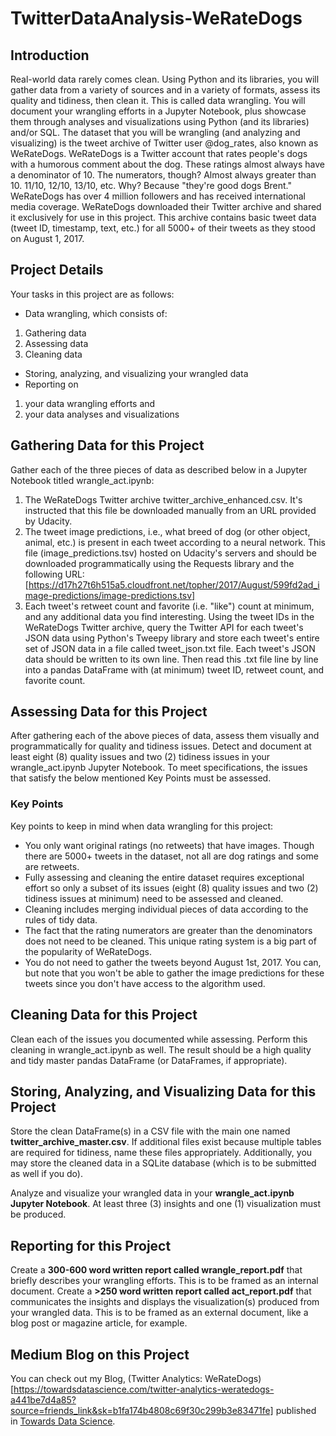 # TwitterDataAnalysis-WeRateDogs

## Introduction
Real-world data rarely comes clean. Using Python and its libraries, you will gather data from a variety of sources and in a variety of formats, assess its quality and tidiness, then clean it. This is called data wrangling. You will document your wrangling efforts in a Jupyter Notebook, plus showcase them through analyses and visualizations using Python (and its libraries) and/or SQL.
The dataset that you will be wrangling (and analyzing and visualizing) is the tweet archive of Twitter user @dog_rates, also known as WeRateDogs. WeRateDogs is a Twitter account that rates people's dogs with a humorous comment about the dog. These ratings almost always have a denominator of 10. The numerators, though? Almost always greater than 10. 11/10, 12/10, 13/10, etc. Why? Because "they're good dogs Brent." WeRateDogs has over 4 million followers and has received international media coverage.
WeRateDogs downloaded their Twitter archive and shared it exclusively for use in this project. This archive contains basic tweet data (tweet ID, timestamp, text, etc.) for all 5000+ of their tweets as they stood on August 1, 2017.

## Project Details
Your tasks in this project are as follows:
- Data wrangling, which consists of:
1.  Gathering data
2.  Assessing data
3.  Cleaning data
- Storing, analyzing, and visualizing your wrangled data
- Reporting on 
1.  your data wrangling efforts and 
2.  your data analyses and visualizations

## Gathering Data for this Project
Gather each of the three pieces of data as described below in a Jupyter Notebook titled wrangle_act.ipynb:
1.	The WeRateDogs Twitter archive twitter_archive_enhanced.csv. It's instructed that this file be downloaded manually from an URL provided by Udacity.
2.	The tweet image predictions, i.e., what breed of dog (or other object, animal, etc.) is present in each tweet according to a neural network. This file (image_predictions.tsv) hosted on Udacity's servers and should be downloaded programmatically using the Requests library and the following URL: [https://d17h27t6h515a5.cloudfront.net/topher/2017/August/599fd2ad_image-predictions/image-predictions.tsv]
3.	Each tweet's retweet count and favorite (i.e. "like") count at minimum, and any additional data you find interesting. Using the tweet IDs in the WeRateDogs Twitter archive, query the Twitter API for each tweet's JSON data using Python's Tweepy library and store each tweet's entire set of JSON data in a file called tweet_json.txt file. Each tweet's JSON data should be written to its own line. Then read this .txt file line by line into a pandas DataFrame with (at minimum) tweet ID, retweet count, and favorite count.

## Assessing Data for this Project
After gathering each of the above pieces of data, assess them visually and programmatically for quality and tidiness issues. Detect and document at least eight (8) quality issues and two (2) tidiness issues in your wrangle_act.ipynb Jupyter Notebook. To meet specifications, the issues that satisfy the below mentioned Key Points must be assessed.

### Key Points
Key points to keep in mind when data wrangling for this project:
- You only want original ratings (no retweets) that have images. Though there are 5000+ tweets in the dataset, not all are dog ratings and some are retweets.
- Fully assessing and cleaning the entire dataset requires exceptional effort so only a subset of its issues (eight (8) quality issues and two (2) tidiness issues at minimum) need to be assessed and cleaned.
- Cleaning includes merging individual pieces of data according to the rules of tidy data.
- The fact that the rating numerators are greater than the denominators does not need to be cleaned. This unique rating system is a big part of the popularity of WeRateDogs.
- You do not need to gather the tweets beyond August 1st, 2017. You can, but note that you won't be able to gather the image predictions for these tweets since you don't have access to the algorithm used.

## Cleaning Data for this Project
Clean each of the issues you documented while assessing. Perform this cleaning in wrangle_act.ipynb as well. The result should be a high quality and tidy master pandas DataFrame (or DataFrames, if appropriate).

## Storing, Analyzing, and Visualizing Data for this Project
Store the clean DataFrame(s) in a CSV file with the main one named **twitter_archive_master.csv**. If additional files exist because multiple tables are required for tidiness, name these files appropriately. Additionally, you may store the cleaned data in a SQLite database (which is to be submitted as well if you do).

Analyze and visualize your wrangled data in your **wrangle_act.ipynb Jupyter Notebook**. At least three (3) insights and one (1) visualization must be produced.

## Reporting for this Project
Create a **300-600 word written report called wrangle_report.pdf** that briefly describes your wrangling efforts. This is to be framed as an internal document.
Create a **>250 word written report called act_report.pdf** that communicates the insights and displays the visualization(s) produced from your wrangled data. This is to be framed as an external document, like a blog post or magazine article, for example.

## Medium Blog on this Project
You can check out my Blog, (Twitter Analytics: WeRateDogs)[https://towardsdatascience.com/twitter-analytics-weratedogs-a441be7d4a85?source=friends_link&sk=b1fa174b4808c69f30c299b3e83471fe] published in [Towards Data Science](https://medium.com/@divyanaidu).
